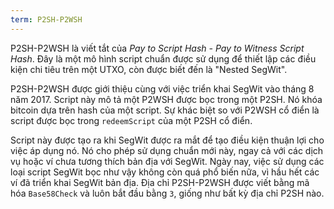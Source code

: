```yaml
---
term: P2SH-P2WSH
---
```


P2SH-P2WSH là viết tắt của *Pay to Script Hash - Pay to Witness Script Hash*. Đây là một mô hình script chuẩn được sử dụng để thiết lập các điều kiện chi tiêu trên một UTXO, còn được biết đến là "Nested SegWit".

P2SH-P2WSH được giới thiệu cùng với việc triển khai SegWit vào tháng 8 năm 2017. Script này mô tả một P2WSH được bọc trong một P2SH. Nó khóa bitcoin dựa trên hash của một script. Sự khác biệt so với P2WSH cổ điển là script được bọc trong `redeemScript` của một P2SH cổ điển.

Script này được tạo ra khi SegWit được ra mắt để tạo điều kiện thuận lợi cho việc áp dụng nó. Nó cho phép sử dụng chuẩn mới này, ngay cả với các dịch vụ hoặc ví chưa tương thích bản địa với SegWit. Ngày nay, việc sử dụng các loại script SegWit bọc như vậy không còn quá phổ biến nữa, vì hầu hết các ví đã triển khai SegWit bản địa. Địa chỉ P2SH-P2WSH được viết bằng mã hóa `Base58Check` và luôn bắt đầu bằng `3`, giống như bất kỳ địa chỉ P2SH nào.